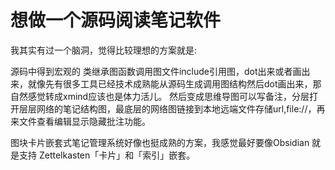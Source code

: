 # 想做一个源码阅读笔记软件
 我其实有过一个脑洞，觉得比较理想的方案就是:

源码中得到宏观的 类继承图函数调用图文件include引用图，dot出来或者画出来，就像先有很多工具已经技术成熟能从源码生成调用图结构然后dot画出来，那自然感觉转成xmind应该也是体力活儿。
然后变成思维导图可以写备注，分层打开层层网络的笔记结构图，最底层的网络图链接到本地远端文件存储url,file://，再来文件查看编辑显示隐藏批注功能。

图块卡片嵌套式笔记管理系统好像也挺成熟的方案，我感觉最好要像Obsidian 就是支持 Zettelkasten「卡片」和「索引」嵌套。












